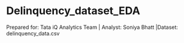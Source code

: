 # Delinquency_dataset_EDA
Prepared for: Tata iQ Analytics Team | Analyst: Soniya Bhatt |Dataset: delinquency_data.csv
